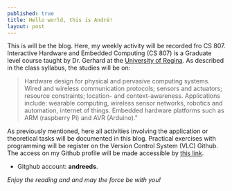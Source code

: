 ```yaml
---
published: true
title: Hello world, this is André!
layout: post
---
```

This is will be the blog. Here, my weekly activity will be recorded fro CS 807. 
Interactive Hardware and Embedded Computing (CS 807) is a Graduate level course taught by Dr. Gerhard at the [University of Regina][uofr]. As described in the class syllabus, the studies will be on:

> Hardware design for physical and pervasive computing systems. 
> Wired and wireless communication protocols; sensors and actuators; resource constraints; location- and context-awareness. 
> Applications include: wearable computing, wireless sensor networks, robotics and automation, internet of things. 
> Embedded hardware platforms such as ARM (raspberry Pi) and AVR (Arduino)."

As previously mentioned, here all activities involving the application or theoretical tasks will be documented in this blog. Practical exercises with programming will be register on the Version Control System (VLC) Github. The access on my Github profile will be made accessible by [this link][gha].

- Gitghub account: **andreeds**.

*Enjoy the reading and and may the force be with you!*

[//]: # (These are reference links used in the body of this note and get stripped out when the markdown processor does its job.)

[gha]: <https://github.com/andreeds>
[uofr]: <http://www.uregina.ca/>
